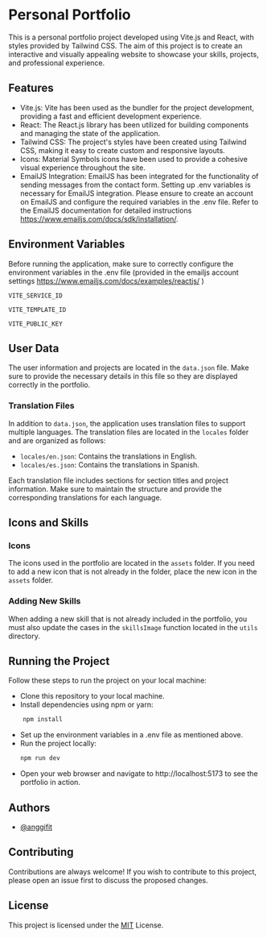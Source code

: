 
# Personal Portfolio
This is a personal portfolio project developed using Vite.js and React, with styles provided by Tailwind CSS. The aim of this project is to create an interactive and visually appealing website to showcase your skills, projects, and professional experience.


## Features

- Vite.js: Vite has been used as the bundler for the project development, providing a fast and efficient development experience.
- React: The React.js library has been utilized for building components and managing the state of the application.
- Tailwind CSS: The project's styles have been created using Tailwind CSS, making it easy to create custom and responsive layouts.
- Icons: Material Symbols icons have been used to provide a cohesive visual experience throughout the site.
- EmailJS Integration: EmailJS has been integrated for the functionality of sending messages from the contact form. Setting up .env variables is necessary for EmailJS integration. Please ensure to create an account on EmailJS and configure the required variables in the .env file. Refer to the EmailJS documentation for detailed instructions https://www.emailjs.com/docs/sdk/installation/.



## Environment Variables

Before running the application, make sure to correctly configure the environment variables in the .env file (provided in the emailjs account settings https://www.emailjs.com/docs/examples/reactjs/ )

`VITE_SERVICE_ID`

`VITE_TEMPLATE_ID`

`VITE_PUBLIC_KEY`


## User Data

The user information and projects are located in the `data.json` file. Make sure to provide the necessary details in this file so they are displayed correctly in the portfolio.

### Translation Files

In addition to `data.json`, the application uses translation files to support multiple languages. The translation files are located in the `locales` folder and are organized as follows:

- `locales/en.json`: Contains the translations in English.
- `locales/es.json`: Contains the translations in Spanish.

Each translation file includes sections for section titles and project information. Make sure to maintain the structure and provide the corresponding translations for each language.

## Icons and Skills

### Icons

The icons used in the portfolio are located in the `assets` folder. If you need to add a new icon that is not already in the folder, place the new icon in the `assets` folder.

### Adding New Skills

When adding a new skill that is not already included in the portfolio, you must also update the cases in the `skillsImage` function located in the `utils` directory.


## Running the Project

Follow these steps to run the project on your local machine:

- Clone this repository to your local machine.
- Install dependencies using npm or yarn:
```bash
    npm install

```
- Set up the environment variables in a .env file as mentioned above.
- Run the project locally:
    ```bash
    npm run dev

- Open your web browser and navigate to http://localhost:5173 to see the portfolio in action.

## Authors

- [@anggifit]( https://github.com/anggifit)


## Contributing

Contributions are always welcome! If you wish to contribute to this project, please open an issue first to discuss the proposed changes.


## License
This project is licensed under the [MIT](https://choosealicense.com/licenses/mit/) License.

